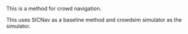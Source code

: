 This is a method for crowd navigation.

This uses SICNav as a baseline method and crowdsim simulator as the simulator.
